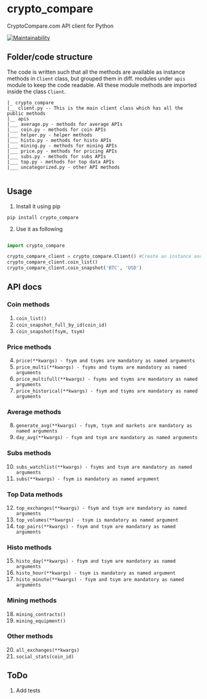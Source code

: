 # crypto_compare

CryptoCompare.com API client for Python

[![Maintainability](https://api.codeclimate.com/v1/badges/09a6441289ca3d983dfe/maintainability)](https://codeclimate.com/github/BoTreeConsultingTeam/crypto_compare/maintainability)

## Folder/code structure

The code is written such that all the methods are available as instance methods in `Client` class, but grouped them in diff. modules under `apis` module to keep the code readable. All these module methods are imported inside the class `Client`.

```
|_ crypto_compare
|__ client.py -- This is the main client class which has all the public methods
|__ apis
|___ average.py - methods for average APIs
|___ coin.py - methods for coin APIs
|___ helper.py - helper methods
|___ histo.py - methods for histo APIs
|___ mining.py - methods for mining APIs
|___ price.py - methods for pricing APIs
|___ subs.py - methods for subs APIs
|___ top.py - methods for top data APIs
|___ uncategorized.py - other API methods


```

## Usage

1. Install it using pip

``` shell
pip install crypto_compare

```
2. Use it as following
``` python

import crypto_compare

crypto_compare_client = crypto_compare.Client() #Create an instance and call any public API method!
crypto_compare_client.coin_list()
crypto_compare_client.coin_snapshot('BTC', 'USD')

```

## API docs

### Coin methods
1. `coin_list()`
2. `coin_snapshot_full_by_id(coin_id)`
3. `coin_snapshot(fsym, tsym)`

### Price methods
4. `price(**kwargs) - fsym and tsyms are mandatory as named arguments`
5. `price_multi(**kwargs) - fsyms and tsyms are mandatory as named arguments`
6. `price_multifull(**kwargs) - fsyms and tsyms are mandatory as named arguments`
7. `price_historical(**kwargs) - fsym and tsyms are mandatory as named arguments`

### Average methods
8. `generate_avg(**kwargs) - fsym, tsym and markets are mandatory as named arguments`
9. `day_avg(**kwargs) - fsym and tsym are mandatory as named arguments`

### Subs methods
10. `subs_watchlist(**kwargs) - fsyms and tsym are mandatory as named arguments`
11. `subs(**kwargs) - fsym is mandatory as named argument`

### Top Data methods
12. `top_exchanges(**kwargs) - fsym and tsym are mandatory as named arguments`
13. `top_volumes(**kwargs) - tsym is mandatory as named argument`
14. `top_pairs(**kwargs) - fsym and tsym are mandatory as named arguments`

### Histo methods
15. `histo_day(**kwargs) - fsym and tsym are mandatory as named arguments`
16. `histo_hour(**kwargs) - tsym is mandatory as named argument`
17. `histo_minute(**kwargs) - fsym and tsym are mandatory as named arguments`

### Mining methods
18. `mining_contracts()`
19. `mining_equipment()`

### Other methods
20. `all_exchanges(**kwargs)`
21. `social_stats(coin_id)`

## ToDo

1. Add tests
